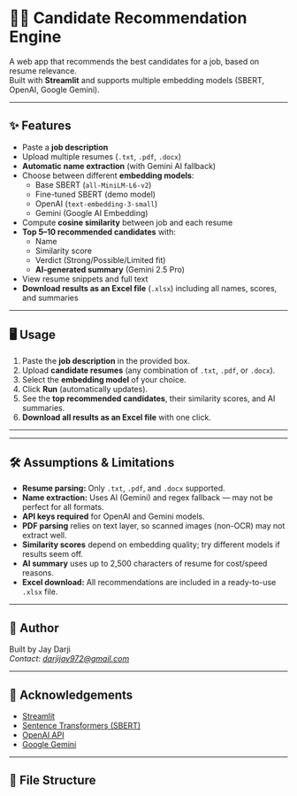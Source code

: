 # 🕵️‍♂️ Candidate Recommendation Engine

A web app that recommends the best candidates for a job, based on resume relevance.  
Built with **Streamlit** and supports multiple embedding models (SBERT, OpenAI, Google Gemini).

---

## ✨ Features

- Paste a **job description**
- Upload multiple resumes (`.txt`, `.pdf`, `.docx`)
- **Automatic name extraction** (with Gemini AI fallback)
- Choose between different **embedding models**:
  - Base SBERT (`all-MiniLM-L6-v2`)
  - Fine-tuned SBERT (demo model)
  - OpenAI (`text-embedding-3-small`)
  - Gemini (Google AI Embedding)
- Compute **cosine similarity** between job and each resume
- **Top 5–10 recommended candidates** with:
  - Name
  - Similarity score
  - Verdict (Strong/Possible/Limited fit)
  - **AI-generated summary** (Gemini 2.5 Pro)
- View resume snippets and full text
- **Download results as an Excel file** (`.xlsx`) including all names, scores, and summaries

---

## 🖥️ Usage

1. Paste the **job description** in the provided box.
2. Upload **candidate resumes** (any combination of `.txt`, `.pdf`, or `.docx`).
3. Select the **embedding model** of your choice.
4. Click **Run** (automatically updates).
5. See the **top recommended candidates**, their similarity scores, and AI summaries.
6. **Download all results as an Excel file** with one click.

---


---

## 🛠️ Assumptions & Limitations

- **Resume parsing:** Only `.txt`, `.pdf`, and `.docx` supported.  
- **Name extraction:** Uses AI (Gemini) and regex fallback — may not be perfect for all formats.
- **API keys required** for OpenAI and Gemini models.
- **PDF parsing** relies on text layer, so scanned images (non-OCR) may not extract well.
- **Similarity scores** depend on embedding quality; try different models if results seem off.
- **AI summary** uses up to 2,500 characters of resume for cost/speed reasons.
- **Excel download:** All recommendations are included in a ready-to-use `.xlsx` file.

---

## 👤 Author

Built by Jay Darji  
_Contact: [darjijay972@gmail.com](mailto:darjijay972@gmail.com)_

---

## 🙏 Acknowledgements

- [Streamlit](https://streamlit.io/)
- [Sentence Transformers (SBERT)](https://www.sbert.net/)
- [OpenAI API](https://platform.openai.com/)
- [Google Gemini](https://ai.google.dev/gemini-api/docs)

---


## 📂 File Structure

